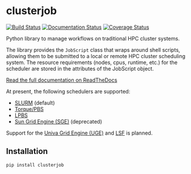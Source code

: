 # clusterjob

[![Build Status](https://travis-ci.org/goerz/clusterjob.svg?branch=develop)](https://travis-ci.org/goerz/clusterjob)
[![Documentation Status](https://readthedocs.org/projects/clusterjob/badge/?version=latest)](http://clusterjob.readthedocs.org/en/latest/?badge=latest)
[![Coverage Status](https://coveralls.io/repos/goerz/clusterjob/badge.svg?branch=develop&service=github)](https://coveralls.io/github/goerz/clusterjob?branch=develop)

Python library to manage workflows on traditional HPC cluster systems.

The library provides the `JobScript` class that wraps around shell scripts,
allowing them to be submitted to a local or remote HPC cluster scheduling
system. The resource requirements (nodes, cpus, runtime, etc.) for the scheduler
are stored in the attributes of the JobScript object.

[Read the full documentation on ReadTheDocs](http://clusterjob.readthedocs.org/en/latest/)

At present, the following schedulers are supported:

*   [SLURM](https://computing.llnl.gov/linux/slurm/) (default)
*   [Torque/PBS](http://www.adaptivecomputing.com/products/open-source/torque/)
*   [LPBS](https://github.com/goerz/LPBS)
*   [Sun Grid Engine (SGE)](http://en.wikipedia.org/wiki/Oracle_Grid_Engine) (deprecated)

Support for the
[Univa Grid Engine (UGE)](http://www.univa.com/products/grid-engine.php) and
[LSF](http://www.platform.com/Products/platform-lsf) is planned.

## Installation

    pip install clusterjob
